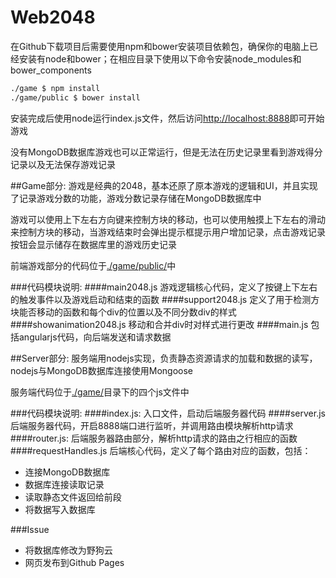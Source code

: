 # Web2048
在Github下载项目后需要使用npm和bower安装项目依赖包，确保你的电脑上已经安装有node和bower；在相应目录下使用以下命令安装node_modules和bower_components

```bash
./game $ npm install
./game/public $ bower install
```
安装完成后使用node运行index.js文件，然后访问[http://localhost:8888](http://localhost:8888)即可开始游戏

没有MongoDB数据库游戏也可以正常运行，但是无法在历史记录里看到游戏得分记录以及无法保存游戏记录

##Game部分:
游戏是经典的2048，基本还原了原本游戏的逻辑和UI，并且实现了记录游戏分数的功能，游戏分数记录存储在MongoDB数据库中

游戏可以使用上下左右方向键来控制方块的移动，也可以使用触摸上下左右的滑动来控制方块的移动，当游戏结束时会弹出提示框提示用户增加记录，点击游戏记录按钮会显示储存在数据库里的游戏历史记录

前端游戏部分的代码位于[./game/public/](./game/public/)中

###代码模块说明:
####main2048.js
游戏逻辑核心代码，定义了按键上下左右的触发事件以及游戏启动和结束的函数
####support2048.js
定义了用于检测方块能否移动的函数和每个div的位置以及不同分数div的样式
####showanimation2048.js
移动和合并div时对样式进行更改
####main.js
包括angularjs代码，向后端发送和请求数据

##Server部分:
服务端用nodejs实现，负责静态资源请求的加载和数据的读写，nodejs与MongoDB数据库连接使用Mongoose

服务端代码位于[./game/](./game/)目录下的四个js文件中

###代码模块说明:
####index.js:
入口文件，启动后端服务器代码
####server.js
后端服务器代码，开启8888端口进行监听，并调用路由模块解析http请求
####router.js:
后端服务器路由部分，解析http请求的路由之行相应的函数
####requestHandles.js
后端核心代码，定义了每个路由对应的函数，包括：

* 连接MongoDB数据库
* 数据库连接读取记录
* 读取静态文件返回给前段
* 将数据写入数据库

###Issue
* 将数据库修改为野狗云
* 网页发布到Github Pages

